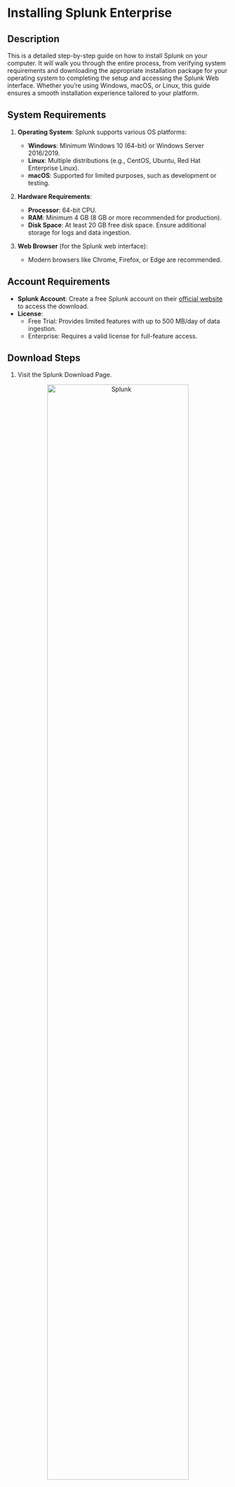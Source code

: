 # Installing Splunk Enterprise

## Description
<p>This is a detailed step-by-step guide on how to install Splunk on your computer. It will walk you through the entire process, from verifying system requirements and downloading the appropriate installation package for your operating system to completing the setup and accessing the Splunk Web interface. Whether you’re using Windows, macOS, or Linux, this guide ensures a smooth installation experience tailored to your platform.</p>

## System Requirements

1. **Operating System**: Splunk supports various OS platforms:
   - **Windows**: Minimum Windows 10 (64-bit) or Windows Server 2016/2019.
   - **Linux**: Multiple distributions (e.g., CentOS, Ubuntu, Red Hat Enterprise Linux).
   - **macOS**: Supported for limited purposes, such as development or testing.

2. **Hardware Requirements**:
   - **Processor**: 64-bit CPU.
   - **RAM**: Minimum 4 GB (8 GB or more recommended for production).
   - **Disk Space**: At least 20 GB free disk space. Ensure additional storage for logs and data ingestion.

3. **Web Browser** (for the Splunk web interface):
   - Modern browsers like Chrome, Firefox, or Edge are recommended.

## Account Requirements

- **Splunk Account**: Create a free Splunk account on their [official website](https://www.splunk.com/) to access the download.
- **License**:
  - Free Trial: Provides limited features with up to 500 MB/day of data ingestion.
  - Enterprise: Requires a valid license for full-feature access.

## Download Steps

1. Visit the Splunk Download Page.
<p align="center">
<img src="https://i.imgur.com/6tqm9Qj.png" height="80%" width="80%" alt="Splunk"/>
</p>

2. Choose the appropriate Splunk product and version:
   - Splunk Enterprise
   - Splunk Cloud
   - Splunk Universal Forwarder
     
3. Log in or create a Splunk account.
<p align="center">
<img src="https://i.imgur.com/VOwvmSr.png" height="80%" width="80%" alt="Splunk"/>
</p>

4. Select your platform (Windows, Linux, or macOS) and download the installation package.
<p align="center">
<img src="https://i.imgur.com/8ozBV8F.png" height="80%" width="80%" alt="Splunk"/>
</p>

## Windows Installation Instructions

<p>For this tutorial you will install Splunk Enterprise using the default installation settings, which run the software as the Local System user, admin.</p>

1. Navigate to the folder or directory where the installer is located.
<p align="center">
<img src="https://i.imgur.com/QhdoUtm.png" height="80%" width="80%" alt="Splunk"/>
</p>

2. Double-click the ``splunk.msi`` file to start the installer.

3. In the Welcome panel, read the License Agreement and click Check this box to accept the license agreement.
<p align="center">
<img src="https://i.imgur.com/s8kbpo0.png" height="80%" width="80%" alt="Splunk"/>
</p>

4. Click Next.

5. A terminal window appears and you are prompted to specify an administrator userid and password to use with the Splunk Trial.
   > The password must be at least 8 characters in length. The cursor will not advance as you type.
   > Make note of the userid and password. You will use these credentials to login Splunk Enterprise.
<p align="center">
<img src="https://i.imgur.com/07a07zh.png" height="80%" width="80%" alt="Splunk"/>
</p>

6. Click Next.

7. (Optional) You are prompted to create a shortcut on the Start Menu. If you want to do this, click Create Start Menu shortcut.
<p align="center">
<img src="https://i.imgur.com/teCoRI2.png" height="80%" width="80%" alt="Splunk"/>
</p>

8. Click Install.
<p align="center">
<img src="https://i.imgur.com/oduURaL.png" height="80%" width="80%" alt="Splunk"/>
</p>

9. In the Installation Complete panel, confirm that the Launch browser with Splunk check box is selected.
<p align="center">
<img src="https://i.imgur.com/QVrOE9u.png" height="80%" width="80%" alt="Splunk"/>
</p>

10. Click Finish.
    > The installation finishes, Splunk Enterprise starts, and Splunk Web launches in a browser window.
<p align="center">
<img src="https://i.imgur.com/SZeoE88.png" height="80%" width="80%" alt="Splunk"/>
</p>
